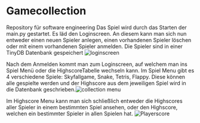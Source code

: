 # Gamecollection
Repository für software engineering
Das Spiel wird durch das Starten der main.py gestartet. Es läd den Loginscreen.
An diesem kann man sich nun entweder einen neuen Spieler anlegen, einen vorhandenen Spieler löschen oder mit einem vorhandenen Spieler anmelden.
Die Spieler sind in einer TinyDB Datenbank gespeichert
![loginscreen](https://github.com/Heiko999/Gamecollection/assets/84904473/19ec0996-a737-4750-9c23-445f40edd1f7)

Nach dem Anmelden kommt man zum Loginscreen, auf welchem man ins Spiel Menü oder die HighscoreTabelle wechseln kann.
Im Spiel Menu gibt es 4 verschiedene Spiele: Skyfallgame, Snake, Tetris, Flappy. Diese können alle gespielte werden und der Highscore aus dem jeweiligen Spiel wird in die Datenbank geschrieben.![collection menu](https://github.com/Heiko999/Gamecollection/assets/84904473/04b2528c-4424-4bb6-b9a9-a811d9611e5d)

Im Highscore Menu kann man sich schließlich entweder die Highscores aller Spieler in einem bestimmten Spiel ansehen, oder den Highscore, welchen ein bestimmter Spieler in allen Spielen hat.
![Playerscore](https://github.com/Heiko999/Gamecollection/assets/84904473/e97d7a63-a7ab-4d3c-9d7e-3cb699537dca)
